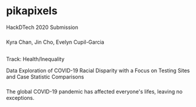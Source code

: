 # pikapixels
HackDTech 2020 Submission
###
Kyra Chan, Jin Cho, Evelyn Cupil-Garcia
##
Track: Health/Inequality

Data Exploration of COVID-19 Racial Disparity with a Focus on Testing Sites and Case Statistic Comparisons

###
The global COVID-19 pandemic has affected everyone's lifes, leaving no exceptions. 

